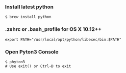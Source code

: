 ### Install latest python
```shell script
$ brew install python
```

### .zshrc or .bash_profile for OS X 10.12++
```shell script
export PATH="/usr/local/opt/python/libexec/bin:$PATH"
```

### Open Pyton3 Console
```shell script
$ phyton3 
# Use exit() or Ctrl-D to exit
```
